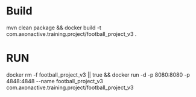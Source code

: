 # Build
mvn clean package && docker build -t com.axonactive.training.project/football_project_v3 .

# RUN

docker rm -f football_project_v3 || true && docker run -d -p 8080:8080 -p 4848:4848 --name football_project_v3 com.axonactive.training.project/football_project_v3 
